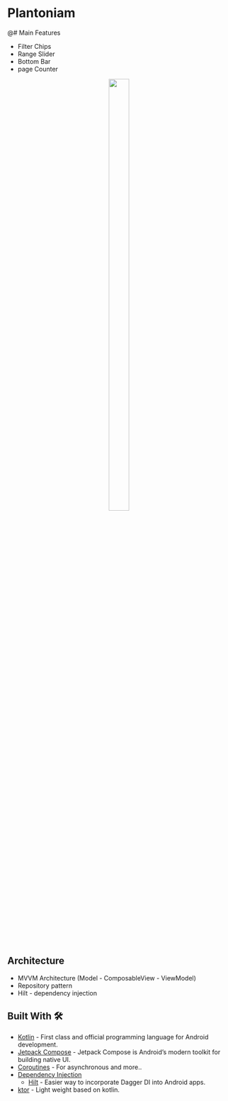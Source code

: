 ﻿# Plantoniam

   @# Main Features
   - Filter Chips
   - Range Slider
   - Bottom Bar
   - page Counter

<p align="center" width="100%">
   <img width="30%" height="50%" src="https://github.com/Bhargav200004/Plantoniam/blob/master/app/src/main/res/drawable/demovidio.mp4" />
 </p>

 ## Architecture 
  - MVVM Architecture (Model - ComposableView - ViewModel)
  - Repository pattern
  - Hilt - dependency injection

## Built With 🛠
- [Kotlin](https://kotlinlang.org/) - First class and official programming language for Android development.
- [Jetpack Compose](https://developer.android.com/jetpack/compose) - Jetpack Compose is Android’s modern toolkit for building native UI.
- [Coroutines](https://kotlinlang.org/docs/reference/coroutines-overview.html) - For asynchronous and more..
- [Dependency Injection](https://developer.android.com/training/dependency-injection)
  - [Hilt](https://dagger.dev/hilt) - Easier way to incorporate Dagger DI into Android apps.
- [ktor](https://ktor.io/docs/client-engines.html) - Light weight based on kotlin.

